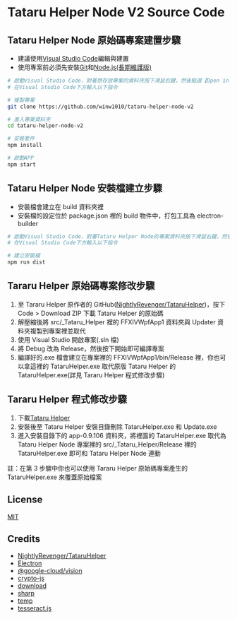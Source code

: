 # Tataru Helper Node V2 Source Code

## Tataru Helper Node 原始碼專案建置步驟

-   建議使用[Visual Studio Code](https://code.visualstudio.com/)編輯與建置
-   使用專案前必須先安裝[Git](https://git-scm.com)和[Node.js(長期維護版)](https://nodejs.org/zh-tw/)

```bash
# 啟動Visual Studio Code，對著想存放專案的資料夾按下滑鼠右鍵，然後點選【Open in Intergrated Terminal】
# 在Visual Studio Code下方輸入以下指令

# 複製專案
git clone https://github.com/winw1010/tataru-helper-node-v2

# 進入專案資料夾
cd tataru-helper-node-v2

# 安裝套件
npm install

# 啟動APP
npm start
```

## Tataru Helper Node 安裝檔建立步驟

-   安裝檔會建立在 build 資料夾裡
-   安裝檔的設定位於 package.json 裡的 build 物件中，打包工具為 electron-builder

```bash
# 啟動Visual Studio Code，對著Tataru Helper Node的專案資料夾按下滑鼠右鍵，然後點選【Open in Intergrated Terminal】
# 在Visual Studio Code下方輸入以下指令

# 建立安裝檔
npm run dist
```

## Tararu Helper 原始碼專案修改步驟

1. 至 Tararu Helper 原作者的 GitHub([NightlyRevenger/TataruHelper](https://github.com/NightlyRevenger/TataruHelper))，按下 Code > Download ZIP 下載 Tataru Helper 的原始碼
2. 解壓縮後將 src/\_Tataru_Helper 裡的 FFXIVWpfApp1 資料夾與 Updater 資料夾複製到專案裡並取代
3. 使用 Visual Studio 開啟專案(.sln 檔)
4. 將 Debug 改為 Release，然後按下開始即可編譯專案
5. 編譯好的.exe 檔會建立在專案裡的 FFXIVWpfApp1/bin/Release 裡，你也可以拿這裡的 TataruHelper.exe 取代原版 Tataru Helper 的 TataruHelper.exe(詳見 Tararu Helper 程式修改步驟)

## Tararu Helper 程式修改步驟

1. 下載[Tataru Helper](https://github.com/NightlyRevenger/TataruHelper/releases)
2. 安裝後至 Tataru Helper 安裝目錄刪除 TataruHelper.exe 和 Update.exe
3. 進入安裝目錄下的 app-0.9.106 資料夾，將裡面的 TataruHelper.exe 取代為 Tataru Helper Node 專案裡的 src/\_Tataru_Helper/Release 裡的 TataruHelper.exe 即可和 Tataru Helper Node 連動

註：在第 3 步驟中你也可以使用 Tararu Helper 原始碼專案產生的 TataruHelper.exe 來覆蓋原始檔案

## License
[MIT](https://github.com/winw1010/tataru-helper-node-v2/blob/main/LICENSE)

## Credits
* [NightlyRevenger/TataruHelper](https://github.com/NightlyRevenger/TataruHelper)
* [Electron](https://www.electronjs.org/)
* [@google-cloud/vision](https://github.com/googleapis/nodejs-vision)
* [crypto-js](https://github.com/brix/crypto-js)
* [download](https://github.com/kevva/download)
* [sharp](https://github.com/lovell/sharp)
* [temp](https://github.com/bruce/node-temp)
* [tesseract.js](https://github.com/naptha/tesseract.js#tesseractjs)
